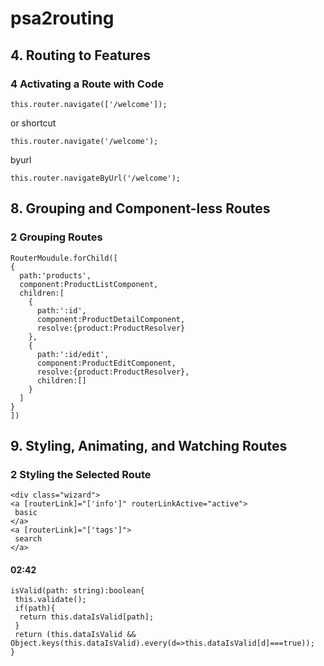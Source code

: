 # psa2routing
## 4. Routing to Features
### 4 Activating a Route with Code
```
this.router.navigate(['/welcome']);
```
or shortcut
```
this.router.navigate('/welcome');
```

byurl
```
this.router.navigateByUrl('/welcome');
```


## 8. Grouping and Component-less Routes
### 2 Grouping Routes
```
RouterMoudule.forChild([
{
  path:'products',
  component:ProductListComponent,
  children:[
    {
      path:':id',
      component:ProductDetailComponent,
      resolve:{product:ProductResolver}
    },
    {
      path:':id/edit',
      component:ProductEditComponent,
      resolve:{product:ProductResolver},
      children:[]
    }
  ] 
}
])
```
## 9. Styling, Animating, and Watching Routes
### 2 Styling the Selected Route
```
<div class="wizard">
<a [routerLink]="['info']" routerLinkActive="active">
 basic
</a>
<a [routerLink]="['tags']">
 search
</a>
```

#### 02:42
```
isValid(path: string):boolean{
 this.validate();
 if(path){
  return this.dataIsValid[path];
 }
 return (this.dataIsValid && Object.keys(this.dataIsValid).every(d=>this.dataIsValid[d]===true));
}
```
